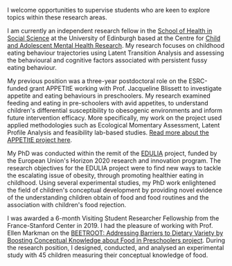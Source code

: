 I welcome opportunities to supervise students who are keen to explore topics within these research areas.

I am currently an independent research fellow in the [School of Health in Social Science](https://health.ed.ac.uk/) at the University of Edinburgh based at the Centre for [Child and Adolescent Mental Health Research](https://health.ed.ac.uk/research/current-research/camhr). My research focuses on childhood eating behaviour trajectories using Latent Transition Analysis and assessing the behavioural and cognitive factors associated with persistent fussy eating behaviour. 

My previous position was a three-year postdoctoral role on the ESRC-funded grant APPETItE working with Prof. Jacqueline Blissett to investigate appetite and eating behaviours in preschoolers. My research examined feeding and eating in pre-schoolers with avid appetites, to understand children's differential susceptibility to obesogenic environments and inform future intervention efficacy. More specifically, my work on the project used applied methodologies such as Ecological Momentary Assessment, Latent Profile Analysis and feasibility lab-based studies. [Read more about the APPETItE project here](https://www.appetite-research.com/).

My PhD was conducted within the remit of the [EDULIA](https://edulia.eu/) project, funded by the European Union's Horizon 2020 research and innovation program. The research objectives for the EDULIA project were to find new ways to tackle the escalating issue of obesity, through promoting healthier eating in childhood. Using several experimental studies, my PhD work enlightened the field of children's conceptual development by providing novel evidence of the understanding children obtain of food and food routines and the association with children's food rejection.

I was awarded a 6-month Visiting Student Researcher Fellowship from the France-Stanford Center in 2019. I had the pleasure of working with Prof. Ellen Markman on the [BEETROOT: Addressing Barriers to Dietary Variety by Boosting Conceptual Knowledge about Food in Preschoolers project](https://francestanford.stanford.edu/projects/addressing-barriers-dietary-variety-boosting-conceptual-knowledge-about-food-preschoolers). During the research position, I designed, conducted, and analysed an experimental study with 45 children measuring their conceptual knowledge of food.
